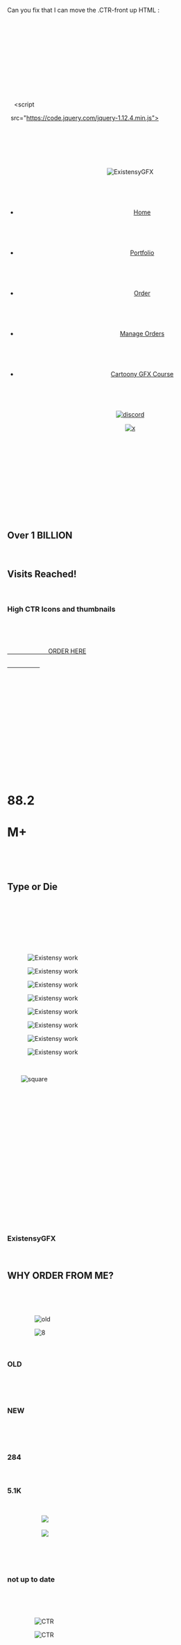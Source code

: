   
Can you fix that I can move the .CTR-front up
HTML :
<!DOCTYPE html>

<html lang="en">

<head>

    <meta charset="UTF-8">

    <meta name="viewport" content="width=device-width, initial-scale=1.0">

    <title>ExistensyGFX</title>

    <link rel="icon" href="img/favicon.ico" type="image/icon type">

    <link rel="stylesheet" href="style.css">

    <script src="script.js"></script>  

    <script

  src="https://code.jquery.com/jquery-1.12.4.min.js"></script>

</head>


<body>

        <div class="everything">

        <header class="sticky">

            <nav>

                <img src="img/EXISTENSY.png" alt="ExistensyGFX" class="logo">

                <ul>

                    <li>

                        <a href="#" class="line">Home</a>

                    </li>

                    <li>

                        <a href="#" class="hoverr">Portfolio</a>

                    </li>

                    <li>

                        <a href="#" class="hoverr">Order</a>

                    </li>

                    <li>

                        <a href="#" class="hoverr big">Manage Orders</a>

                    </li>

                    <li>

                        <a href="#" id="course" class="hoverr">Cartoony GFX Course</a>

                    </li>

                </ul>

                <a href="https://discord.gg/BaPADtmkdg"><img src="img/discord logo white.png" alt="discord" class="discord" id="big-btnd"></a>

                <a href="https://twitter.com/ExistensyGFX"><img src="img/x white.png" alt="x" class="x" id="big-btnx"></a>

            </nav>

        </header>

        <section class="home">

            <div class="home-content">

                <h1>Over <span class="bold">1 BILLION</span></h1>

                <h1>Visits Reached!</h1>

                <div class="container"><h3>High CTR Icons and thumbnails</h3></div>

                <div class="btn-box card">

                    <a href="#">

                        ORDER HERE

                    </a>

                </div>

            </div>

        </section>

        <div class="containeer">

            <div class="card">

                <div class="content">

                    <div class="counter-text">

                        <h1 class="counter">88.2</h1><h1 class="M">M+</h1>

                    </div>

                    <h2>Type or Die</h2>

                </div>

            </div>

        </div>

        <div class="exiicons">

            <img src="img/img1.png" alt="Existensy work" class="img1">

            <img src="img/img2.png" alt="Existensy work" class="img2">

            <img src="img/img3.png" alt="Existensy work" class="img3">

            <img src="img/img4.png" alt="Existensy work" class="img4">

            <img src="img/img5.png" alt="Existensy work" class="img5 loop-img">

            <img src="img/img6.png" alt="Existensy work" class="img6">

            <img src="img/img7.png" alt="Existensy work" class="img7">

            <img src="img/img8.png" alt="Existensy work" class="img8">

        </div>

        <img src="img/square.png" alt="square" class="cut-square">

        <div class="radial-line" style="width: 100%; height: 1px;"></div>

        <script type="text/javascript" src="vanilla-tilt.js"></script>

        <script>

            VanillaTilt.init(document.querySelector(".card"), {

        max: 25,

        speed: 400

    });

        </script>

        <script src="http://cdnjs.cloudflare.com/ajax/libs/waypoints/2.0.3/waypoints.min.js"></script>

        <script src="jquery.counterup.min.js"></script>

        <script>

        jQuery(document).ready(function($){

            $('.counter').counterUp({

    delay: 10.2,

    time: 2000

});

        });

        </script>

        </div>

        <section class="cut-part">

            <section class="question-order">

                <h1 class="question-text1">ExistensyGFX</h1>

                <h2 class="question-text2">WHY ORDER FROM ME?</h2>

            </section>

            <section class="CTRincrease-img">

                <img src="img/old.png" alt="old" class="ccu-img-1">

                <img src="img/img8.png" alt="8" class="ccu-img-2">

                <h1 class="old">OLD</h1>

                <div class="neew">

                    <h1>NEW</h1>

                </div>

                <h1 class="old-ccu counter">284</h1>

                <h1 class="new-ccu">5.1K</h1>

                <div class="ccu-icons">

                    <img src="img/CCU.png" id="ccu1">

                    <img src="img/CCU.png" id="ccu2">

                </div>

                <h1 id="ccu-under">not up to date</h1>

            </section>

            <section class="CTR-show">

                <img src="img/CTR background.png" alt="CTR" class="CTR-back">

                <img src="img/CTR _.png" alt="CTR" class="CTR-front">

            </section>

        </section>

</body>

</html>
